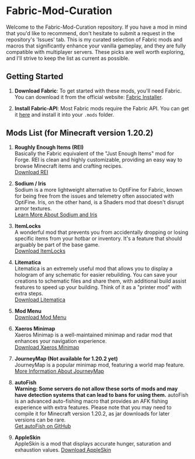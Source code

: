 # Fabric-Mod-Curation

Welcome to the Fabric-Mod-Curation repository. If you have a mod in mind that you'd like to recommend, don't hesitate to submit a request in the repository's 'Issues' tab. This is my curated selection of Fabric mods and macros that significantly enhance your vanilla gameplay, and they are fully compatible with multiplayer servers. These picks are well worth exploring, and I'll strive to keep the list as current as possible.

## Getting Started

1. **Download Fabric**: To get started with these mods, you'll need Fabric. You can download it from the official website: [Fabric Installer](https://fabricmc.net/use/installer/).

2. **Install Fabric-API**: Most Fabric mods require the Fabric API. You can get it [here](https://www.curseforge.com/minecraft/mc-mods/fabric-api) and install it into your `.mods` folder.

## Mods List (for Minecraft version 1.20.2)

1. **Roughly Enough Items (REI)**  
   Basically the Fabric equivalent of the "Just Enough Items" mod for Forge. REI is clean and highly customizable, providing an easy way to browse Minecraft items and crafting recipes.  
   [Download REI](https://www.curseforge.com/minecraft/mc-mods/roughly-enough-items)

2. **Sodium / Iris**  
   Sodium is a more lightweight alternative to OptiFine for Fabric, known for being free from the issues and telemetry often associated with OptiFine. Iris, on the other hand, is a Shaders mod that doesn't disrupt armor textures.  
   [Learn More About Sodium and Iris](https://irisshaders.dev/#why-iris)

3. **ItemLocks**  
   A wonderful mod that prevents you from accidentally dropping or losing specific items from your hotbar or inventory. It's a feature that should arguably be part of the base game.  
   [Download ItemLocks](https://www.curseforge.com/minecraft/mc-mods/itemlocks)

4. **Litematica**  
   Litematica is an extremely useful mod that allows you to display a hologram of any schematic for easier rebuilding. You can save your creations to schematic files and share them, with additional build assist features to speed up your building. Think of it as a "printer mod" with extra steps.  
   [Download Litematica](https://www.curseforge.com/minecraft/mc-mods/litematica)

5. **Mod Menu**  
   [Download Mod Menu](https://modrinth.com/mod/modmenu)

6. **Xaeros Minimap**  
   Xaeros Minimap is a well-maintained minimap and radar mod that enhances your navigation experience.  
   [Download Xaeros Minimap](https://www.curseforge.com/minecraft/mc-mods/xaeros-minimap)

7. **JourneyMap (Not available for 1.20.2 yet)**  
   JourneyMap is a popular minimap mod, featuring a world map feature.  
   [More Information About JourneyMap](https://www.curseforge.com/minecraft/mc-mods/journeymap)

8. **autoFish**  
   **Warning: Some servers do not allow these sorts of mods and may have detection systems that can lead to bans for using them.** autoFish is an advanced auto-fishing macro that provides an AFK fishing experience with extra features. Please note that you may need to compile it for Minecraft version 1.20.2, as jar downloads for later versions can be rare.  
   [Get autoFish on GitHub](https://github.com/MrTroot/autofish/pull/56#pullrequestreview-1691301816)

9. **AppleSkin**  
   AppleSkin is a mod that displays accurate hunger, saturation and exhaustion values.
   [Download AppleSkin](https://www.curseforge.com/minecraft/mc-mods/appleskin)

